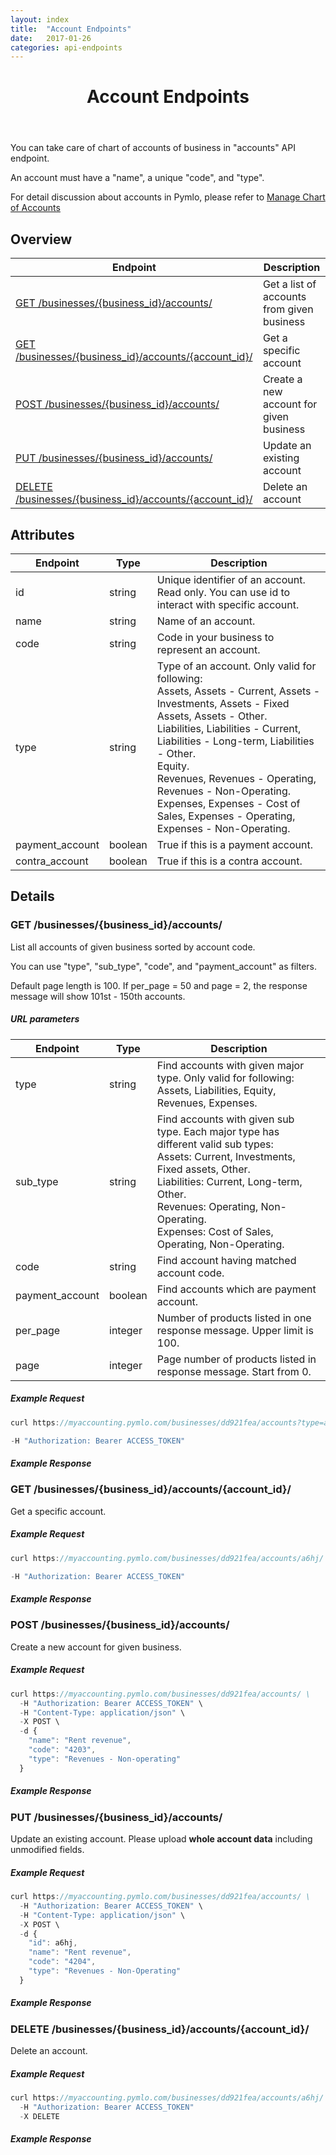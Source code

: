 ```yaml
---
layout: index
title:  "Account Endpoints"
date:   2017-01-26
categories: api-endpoints
---
```


<header>
<h1>Account Endpoints</h1>
</header>

You can take care of chart of accounts of business in "accounts" API endpoint. 

An account must have a "name", a unique "code", and "type".

For detail discussion about accounts in Pymlo, please refer to [Manage Chart of Accounts](https://help.pymlo.com/hc/en-us/articles/225649948-Manage-Chart-of-Accounts)

## Overview
| Endpoint                                                        |  Description  |
| -------------                                                   | ----- |
| [GET /businesses/{business_id}/accounts/](#get-businessesbusiness_idaccounts) | Get a list of accounts from given business |
| [GET /businesses/{business_id}/accounts/{account_id}/](#get-businessesbusiness_idaccountsaccount_id) |  Get a specific account |
| [POST /businesses/{business_id}/accounts/](#post-businessesbusiness_idaccounts) |  Create a new account for given business |
| [PUT /businesses/{business_id}/accounts/](#put-businessesbusiness_idaccounts) |  Update an existing account |
| [DELETE /businesses/{business_id}/accounts/{account_id}/](#delete-businessesbusiness_idaccountsaccount_id) |  Delete an account |  

## Attributes
| Endpoint                          | Type          | Description                                   |
| -------------                     | -----         | -----                                         |
| id                                | string        | Unique identifier of an account. Read only. You can use id to interact with specific account. |
| name                              | string        | Name of an account.                            |
| code                              | string        | Code in your business to represent an account. |
| type                              | string        | Type of an account. Only valid for following: <br /> Assets, Assets -  Current, Assets - Investments, Assets - Fixed Assets, Assets - Other. <br /> Liabilities, Liabilities - Current, Liabilities - Long-term, Liabilities - Other. <br /> Equity. <br /> Revenues, Revenues - Operating, Revenues - Non-Operating. <br /> Expenses, Expenses - Cost of Sales, Expenses - Operating, Expenses - Non-Operating. |
| payment_account                   | boolean       | True if this is a payment account.            |
| contra_account                    | boolean       | True if this is a contra account.             |

## Details
### GET /businesses/{business_id}/accounts/
List all accounts of given business sorted by account code. 

You can use "type", "sub_type", "code", and "payment_account" as filters.

Default page length is 100. If per_page = 50 and page = 2, the response message will show 101st - 150th accounts. 

##### URL parameters
| Endpoint                          | Type          | Description                                   |
| -------------                     | -----         | -----                                         |
| type                              | string        | Find accounts with given major type. Only valid for following: <br /> Assets, Liabilities, Equity, Revenues, Expenses. |
| sub_type                          | string        | Find accounts with given sub type. Each major type has different valid sub types: <br />Assets: Current, Investments, Fixed assets, Other.<br /> Liabilities: Current, Long-term, Other.<br /> Revenues: Operating, Non-Operating.<br /> Expenses: Cost of Sales, Operating, Non-Operating. |
| code                              | string        | Find account having matched account code.     |
| payment_account                   | boolean       | Find accounts which are payment account.     |
| per_page                          | integer       | Number of products listed in one response message. Upper limit is 100. |
| page                              | integer       | Page number of products listed in response message. Start from 0. |

##### Example Request
```JavaScript
curl https://myaccounting.pymlo.com/businesses/dd921fea/accounts?type=assets&sub_type=current \

-H "Authorization: Bearer ACCESS_TOKEN"
```

##### Example Response


### GET /businesses/{business_id}/accounts/{account_id}/
Get a specific account.

##### Example Request
```JavaScript
curl https://myaccounting.pymlo.com/businesses/dd921fea/accounts/a6hj/ \ 

-H "Authorization: Bearer ACCESS_TOKEN"
```

##### Example Response


### POST /businesses/{business_id}/accounts/ 
Create a new account for given business.


##### Example Request
```JavaScript
curl https://myaccounting.pymlo.com/businesses/dd921fea/accounts/ \
  -H "Authorization: Bearer ACCESS_TOKEN" \
  -H "Content-Type: application/json" \
  -X POST \
  -d {
    "name": "Rent revenue",
    "code": "4203",
    "type": "Revenues - Non-operating"
  }
```
##### Example Response


### PUT /businesses/{business_id}/accounts/
Update an existing account. Please upload **whole account data** including unmodified fields.


##### Example Request
```JavaScript
curl https://myaccounting.pymlo.com/businesses/dd921fea/accounts/ \
  -H "Authorization: Bearer ACCESS_TOKEN" \
  -H "Content-Type: application/json" \
  -X POST \
  -d {
    "id": a6hj,
    "name": "Rent revenue",
    "code": "4204",
    "type": "Revenues - Non-Operating"
  }
```

##### Example Response


### DELETE /businesses/{business_id}/accounts/{account_id}/
Delete an account.

##### Example Request
```JavaScript
curl https://myaccounting.pymlo.com/businesses/dd921fea/accounts/a6hj/ \
  -H "Authorization: Bearer ACCESS_TOKEN"
  -X DELETE
```

##### Example Response

